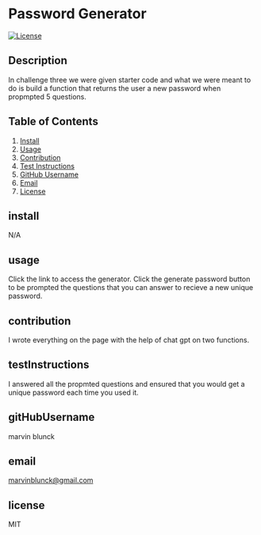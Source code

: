 # Password Generator
  [![License](https://img.shields.io/badge/License-MIT-blue.svg)](https://opensource.org/licenses/MIT)
## Description
In challenge three we were given starter code and what we were meant to do is build a function that returns the user a new password when propmpted 5 questions.
## Table of Contents
1. [Install](#install)
2. [Usage](#usage)
3. [Contribution](#contribution)
4. [Test Instructions](#testInstructions)
5. [GitHub Username](#gitHubUsername)
6. [Email](#email)
7. [License](#license)
## install
N/A
## usage
Click the link to access the generator. Click the generate password button to be prompted the questions that you can answer to recieve a new unique password.
## contribution
I wrote everything on the page with the help of chat gpt on two functions.
## testInstructions
I answered all the propmted questions and ensured that you would get a unique password each time you used it.
## gitHubUsername
marvin blunck
## email
marvinblunck@gmail.com
## license
MIT
